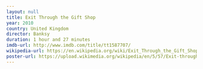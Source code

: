 ```yaml
---
layout: null
title: Exit Through the Gift Shop
year: 2010
country: United Kingdom
director: Banksy
duration: 1 hour and 27 minutes
imdb-url: http://www.imdb.com/title/tt1587707/
wikipedia-url: https://en.wikipedia.org/wiki/Exit_Through_the_Gift_Shop
poster-url: https://upload.wikimedia.org/wikipedia/en/5/57/Exit-through-the-gift-shop.jpg
---
```

